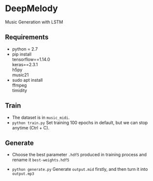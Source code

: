 # DeepMelody
Music Generation with LSTM

## Requirements

- python = 2.7
- pip install<br>
  tensorflow==1.14.0<br>
  keras==2.3.1<br>
  h5py<br>
  music21<br>
- sudo apt install<br>
  ffmpeg<br>
  timidity<br>



## Train

* The dataset is in `music_midi`.
* `python train.py`
  Set training 100 epochs in default, but we can stop anytime (Ctrl + C).



## Generate

- Choose the best parameter  `.hdf5`  produced in training process 
  and rename it `best-weights.hdf5`

- `python generate.py`
  Generate `output.mid` firstly, and then turn it into `output.mp3`

